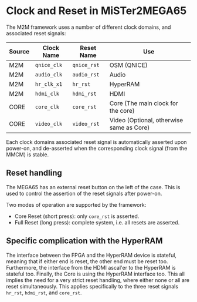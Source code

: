 # Clock and Reset in MiSTer2MEGA65

The M2M framework uses a number of different clock domains, and associated reset signals:

Source | Clock Name  | Reset Name  | Use
------ | ----------  | ----------  | -----
M2M    | `qnice_clk` | `qnice_rst` | OSM (QNICE)
M2M    | `audio_clk` | `audio_rst` | Audio
M2M    | `hr_clk_x1` | `hr_rst`    | HyperRAM
M2M    | `hdmi_clk`  | `hdmi_rst`  | HDMI
CORE   | `core_clk`  | `core_rst`  | Core (The main clock for the core)
CORE   | `video_clk` | `video_rst` | Video (Optional, otherwise same as Core)

Each clock domains associated reset signal is automatically asserted upon power-on, and
de-asserted when the corresponding clock signal (from the MMCM) is stable.

## Reset handling

The MEGA65 has an external reset button on the left of the case. This is used to control
the assertion of the reset signals after power-on.

Two modes of operation are supported by the framework:
* Core Reset (short press): only `core_rst` is asserted.
* Full Reset (long press): complete system, i.e. all resets are asserted.

## Specific complication with the HyperRAM
The interface between the FPGA and the HyperRAM device is stateful, meaning that if either
end is reset, the other end must be reset too. Furthermore, the interface from the HDMI
ascal'er to the HyperRAM is stateful too. Finally, the Core is using the HyperRAM
interface too.  This all implies the need for a very strict reset handling, where either
none or all are reset simultaneously. This applies specifically to the three reset signals
`hr_rst`, `hdmi_rst`, and `core_rst`.

